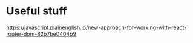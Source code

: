 # Useful stuff

https://javascript.plainenglish.io/new-approach-for-working-with-react-router-dom-82b7be0404b9
